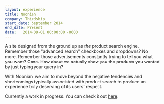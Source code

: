 ```yaml
---
layout: experience
title: Noonian
company: Thirdship
start_date: September 2014
end_date: Present
date:   2014-09-01 00:00:00 -0600
---
```

A site designed from the ground up as _the_ product search engine. Remember those "advanced search" checkboxes and dropdowns? No more. Remember those advertisements constantly trying to tell you what you want? Gone. How about we actually show you the products you wanted by just typing your query in?

With Noonian, we aim to move beyond the negative tendencies and shortcomings typically associated with product search to produce an experience truly deserving of its users' respect.

Currently a work in progress. You can check it out [here](http://noonian.com/).